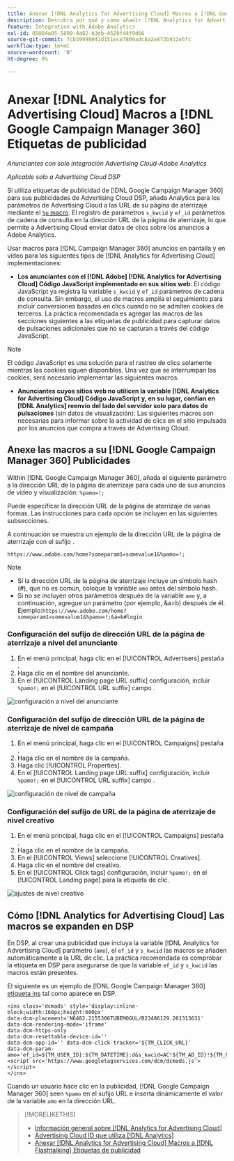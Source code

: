 ```yaml
---
title: Anexar [!DNL Analytics for Advertising Cloud] Macros a [!DNL Google Campaign Manager 360] Etiquetas de publicidad
description: Descubra por qué y cómo añadir [!DNL Analytics for Advertising Cloud] macros a su [!DNL Google Campaign Manager 360] etiquetas de publicidad
feature: Integration with Adobe Analytics
exl-id: 05084a85-5890-4a82-b3eb-4520f44f9d66
source-git-commit: 7cb39998041d151ece7809adc8a2e872b922e5fc
workflow-type: tm+mt
source-wordcount: '0'
ht-degree: 0%

---
```


# Anexar [!DNL Analytics for Advertising Cloud] Macros a [!DNL Google Campaign Manager 360] Etiquetas de publicidad

*Anunciantes con solo integración Advertising Cloud-Adobe Analytics*

*Aplicable solo a Advertising Cloud DSP*

Si utiliza etiquetas de publicidad de [!DNL Google Campaign Manager 360] para sus publicidades de Advertising Cloud DSP, añada Analytics para los parámetros de Advertising Cloud a las URL de su página de aterrizaje mediante el [`%p` macro](https://support.google.com/campaignmanager/table/6096962). El registro de parámetros `s_kwcid` y `ef_id` parámetros de cadena de consulta en la dirección URL de la página de aterrizaje, lo que permite a Advertising Cloud enviar datos de clics sobre los anuncios a Adobe Analytics.

Usar macros para [!DNL Campaign Manager 360] anuncios en pantalla y en vídeo para los siguientes tipos de [!DNL Analytics for Advertising Cloud] implementaciones:

* **Los anunciantes con el [!DNL Adobe] [!DNL Analytics for Advertising Cloud] Código JavaScript implementado en sus sitios web**: El código JavaScript ya registra la variable `s_kwcid` y `ef_id` parámetros de cadena de consulta. Sin embargo, el uso de macros amplía el seguimiento para incluir conversiones basadas en clics cuando no se admiten cookies de terceros. La práctica recomendada es agregar las macros de las secciones siguientes a las etiquetas de publicidad para capturar datos de pulsaciones adicionales que no se capturan a través del código JavaScript.

>[!NOTE]
>
>El código JavaScript es una solución para el rastreo de clics solamente mientras las cookies siguen disponibles. Una vez que se interrumpan las cookies, será necesario implementar las siguientes macros.

* **Anunciantes cuyos sitios web no utilicen la variable [!DNL Analytics for Advertising Cloud] Código JavaScript y, en su lugar, confían en [!DNL Analytics] reenvío del lado del servidor solo para datos de pulsaciones** (sin datos de visualización): Las siguientes macros son necesarias para informar sobre la actividad de clics en el sitio impulsada por los anuncios que compra a través de Advertising Cloud.

## Anexe las macros a su [!DNL Google Campaign Manager 360] Publicidades

Within [!DNL Google Campaign Manager 360], añada el siguiente parámetro a la dirección URL de la página de aterrizaje para cada uno de sus anuncios de vídeo y visualización: `%pamo=!;`

Puede especificar la dirección URL de la página de aterrizaje de varias formas. Las instrucciones para cada opción se incluyen en las siguientes subsecciones.

A continuación se muestra un ejemplo de la dirección URL de la página de aterrizaje con el sufijo .

```
https://www.adobe.com/home?someparam1=somevalue1&%pamo=!;
```

>[!NOTE]
>
>
>* Si la dirección URL de la página de aterrizaje incluye un símbolo hash (#), que no es común, coloque la variable `amo` antes del símbolo hash.
>* Si no se incluyen otros parámetros después de la variable `amo` y, a continuación, agregue un parámetro (por ejemplo, &amp;a=b) después de él. Ejemplo:`https://www.adobe.com/home?someparam1=somevalue1&%pamo=!;&a=b#login`


### Configuración del sufijo de dirección URL de la página de aterrizaje a nivel del anunciante

1. En el menú principal, haga clic en el [!UICONTROL Advertisers] pestaña .
1. Haga clic en el nombre del anunciante.
1. En el [!UICONTROL Landing page URL suffix] configuración, incluir `%pamo!;` en el [!UICONTROL URL suffix] campo .

![configuración a nivel del anunciante](/help/integrations/assets/macro-ggl360-advertiser.png)

### Configuración del sufijo de dirección URL de la página de aterrizaje de nivel de campaña

1. En el menú principal, haga clic en el [!UICONTROL Campaigns] pestaña .
1. Haga clic en el nombre de la campaña.
1. Haga clic [!UICONTROL Properties].
1. En el [!UICONTROL Landing page URL suffix] configuración, incluir `%pamo!;` en el [!UICONTROL URL suffix] campo .

![configuración de nivel de campaña](/help/integrations/assets/macro-ggl360-campaign.png)

### Configuración del sufijo de URL de la página de aterrizaje de nivel creativo

1. En el menú principal, haga clic en el [!UICONTROL Campaigns] pestaña .
1. Haga clic en el nombre de la campaña.
1. En el [!UICONTROL Views] seleccione [!UICONTROL Creatives].
1. Haga clic en el nombre del creativo.
1. En el [!UICONTROL Click tags] configuración, incluir `%pamo!;` en el [!UICONTROL Landing page] para la etiqueta de clic.

![ajustes de nivel creativo](/help/integrations/assets/macro-ggl360-creative.png)

## Cómo [!DNL Analytics for Advertising Cloud] Las macros se expanden en DSP

En DSP, al crear una publicidad que incluya la variable [!DNL Analytics for Advertising Cloud] parámetro (`amo`), el `ef_id` y `s_kwcid` las macros se añaden automáticamente a la URL de clic. La práctica recomendada es comprobar la etiqueta en DSP para asegurarse de que la variable `ef_id` y `s_kwcid` las macros están presentes.

El siguiente es un ejemplo de [!DNL Google Campaign Manager 360] [etiqueta ins](https://support.google.com/campaignmanager/answer/6080468) tal como aparece en DSP.

```
<ins class='dcmads' style='display:inline-block;width:160px;height:600px'
data-dcm-placement='N6482.2155306TUBEMOGUL/B23486129.261313631'
data-dcm-rendering-mode='iframe'
data-dcm-https-only
data-dcm-resettable-device-id=''
data-dcm-app-id='' data-dcm-click-tracker='${TM_CLICK_URL}'
data-dcm-param-amo='ef_id=${TM_USER_ID}:${TM_DATETIME}:d&s_kwcid=AC!${TM_AD_ID}!${TM_PLACEMENT_ID}'>
<script src='https://www.googletagservices.com/dcm/dcmads.js'></script>
</ins>
```

Cuando un usuario hace clic en la publicidad, [!DNL Google Campaign Manager 360] seen `%pamo` en el sufijo URL e inserta dinámicamente el valor de la variable `amo` en la dirección URL.


>[!MORELIKETHIS]
>
>* [Información general sobre [!DNL Analytics for Advertising Cloud]](overview.md)
>* [Advertising Cloud ID que utiliza [!DNL Analytics]](/help/integrations/analytics/ids.md)
>* [Anexar [!DNL Analytics for Advertising Cloud] Macros a [!DNL Flashtalking] Etiquetas de publicidad](macros-flashtalking.md)

